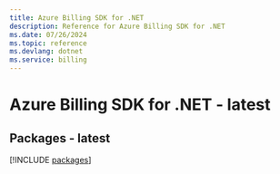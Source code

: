 ```yaml
---
title: Azure Billing SDK for .NET
description: Reference for Azure Billing SDK for .NET
ms.date: 07/26/2024
ms.topic: reference
ms.devlang: dotnet
ms.service: billing
---
```

# Azure Billing SDK for .NET - latest
## Packages - latest
[!INCLUDE [packages](billing-index.md)]